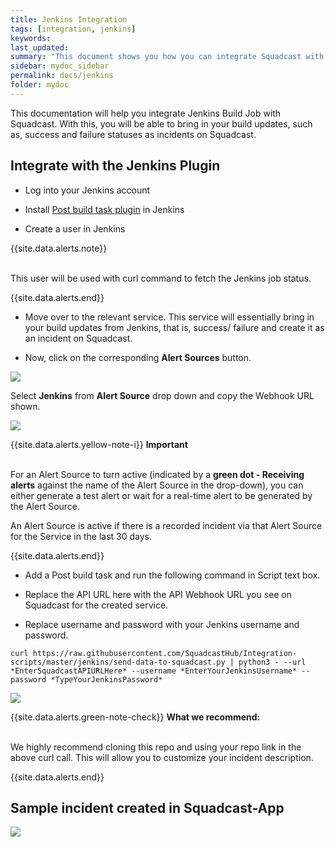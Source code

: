 ```yaml
---
title: Jenkins Integration
tags: [integration, jenkins]
keywords: 
last_updated: 
summary: "This document shows you how you can integrate Squadcast with the Jenkins build pipeline"
sidebar: mydoc_sidebar
permalink: docs/jenkins
folder: mydoc
---
```


This documentation will help you integrate Jenkins Build Job with Squadcast. With this, you will be able to bring in your build updates, such as, success and failure statuses as incidents on Squadcast. 

## Integrate with the Jenkins Plugin 

- Log into your Jenkins account

- Install [Post build task plugin](https://wiki.jenkins.io/display/JENKINS/Post+build+task) in Jenkins

- Create a user in Jenkins

{{site.data.alerts.note}}
<br/><br/><p>This user will be used with curl command to fetch the Jenkins job status.</p>
{{site.data.alerts.end}}

- Move over to the relevant service. This service will essentially bring in your build updates from Jenkins, that is, success/ failure and create it as an incident on Squadcast. 

- Now, click on the corresponding **Alert Sources** button.

![](images/integration_1.png)

Select **Jenkins** from  **Alert Source** drop down and copy the Webhook URL shown.

![](images/jenkins_1.png)

{{site.data.alerts.yellow-note-i}}
<b>Important</b><br/><br/>
<p>For an Alert Source to turn active (indicated by a <b>green dot - Receiving alerts</b> against the name of the Alert Source in the drop-down), you can either generate a test alert or wait for a real-time alert to be generated by the Alert Source.</p>
<p>An Alert Source is active if there is a recorded incident via that Alert Source for the Service in the last 30 days.</p>
{{site.data.alerts.end}}

- Add a Post build task and run the following command in Script text box. 

- Replace the API URL here with the API Webhook URL you see on Squadcast for the created service. 

- Replace username and password with your Jenkins username and password.

```
curl https://raw.githubusercontent.com/SquadcastHub/Integration-scripts/master/jenkins/send-data-to-squadcast.py | python3 - --url *EnterSquadcastAPIURLHere* --username *EnterYourJenkinsUsername* --password *TypeYourJenkinsPassword*
```

![](images/jenkins_2.png)

{{site.data.alerts.green-note-check}}
<b>What we recommend: </b>
<br/><br/><p>We highly recommend cloning this repo and using your repo link in the above curl call. This will allow you to customize your incident description.</p>
{{site.data.alerts.end}}

## Sample incident created in Squadcast-App

![](images/jenkins_3.png)